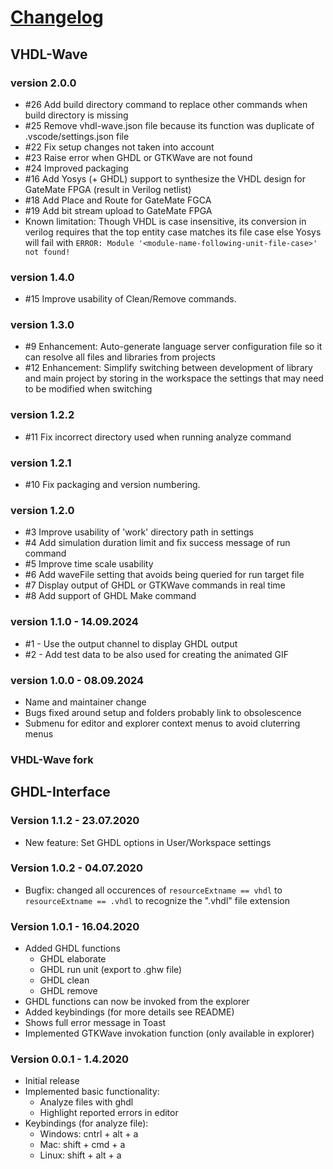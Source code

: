 # [Changelog](https://github.com/Giles314/vscode-vhdl-wave/releases)

## VHDL-Wave

### version 2.0.0

* #26 Add build directory command to replace other commands when build directory is missing
* #25 Remove vhdl-wave.json file because its function was duplicate of .vscode/settings.json file
* #22 Fix setup changes not taken into account
* #23 Raise error when GHDL or GTKWave are not found
* #24 Improved packaging
* #16 Add Yosys (+ GHDL) support to synthesize the VHDL design for GateMate FPGA (result in Verilog netlist)
* #18 Add Place and Route for GateMate FGCA
* #19 Add bit stream upload to GateMate FPGA
* Known limitation: Though VHDL is case insensitive, its conversion in verilog requires that the top entity case matches its file case
  else Yosys will fail with ```ERROR: Module '<module-name-following-unit-file-case>' not found!```

### version 1.4.0

* #15 Improve usability of Clean/Remove commands.

### version 1.3.0

* #9 Enhancement: Auto-generate language server configuration file so it can resolve all files and libraries from projects
* #12 Enhancement: Simplify switching between development of library and main project by storing in the workspace the settings that may need to be modified when switching

### version 1.2.2

* #11 Fix incorrect directory used when running analyze command

### version 1.2.1

* #10 Fix packaging and version numbering.

### version 1.2.0

* #3 Improve usability of 'work' directory path in settings
* #4 Add simulation duration limit and fix success message of run command
* #5 Improve time scale usability
* #6 Add waveFile setting that avoids being queried for run target file
* #7 Display output of GHDL or GTKWave commands in real time
* #8 Add support of GHDL Make command

### version 1.1.0 - 14.09.2024

* #1 - Use the output channel to display GHDL output
* #2 - Add test data to be also used for creating the animated GIF

### version 1.0.0 - 08.09.2024

* Name and maintainer change
* Bugs fixed around setup and folders probably link to obsolescence
* Submenu for editor and explorer context menus to avoid cluterring menus

### VHDL-Wave fork

## GHDL-Interface

### Version 1.1.2 - 23.07.2020

* New feature: Set GHDL options in User/Workspace settings

### Version 1.0.2 - 04.07.2020

* Bugfix: changed all occurences of `resourceExtname == vhdl` to `resourceExtname == .vhdl` to recognize the ".vhdl" file extension

### Version 1.0.1 - 16.04.2020

* Added GHDL functions
  * GHDL elaborate
  * GHDL run unit (export to .ghw file)
  * GHDL clean
  * GHDL remove
* GHDL functions can now be invoked from the explorer
* Added keybindings (for more details see README)
* Shows full error message in Toast
* Implemented GTKWave invokation function (only available in explorer)

### Version 0.0.1 - 1.4.2020

* Initial release
* Implemented basic functionality:
  * Analyze files with ghdl
  * Highlight reported errors in editor
* Keybindings (for analyze file):  
  * Windows: cntrl + alt + a
  * Mac: shift + cmd + a
  * Linux: shift + alt + a